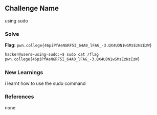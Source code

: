 ## Challenge Name
using sudo

### Solve
**Flag:** `pwn.college{46piPfAeNGRF5I_64A0_lFAG_-3.QX4UDN1wSMzEzNzEzW}`

```bash
hacker@users~using-sudo:~$ sudo cat /flag
pwn.college{46piPfAeNGRF5I_64A0_lFAG_-3.QX4UDN1wSMzEzNzEzW}
```

### New Learnings
i learnt how to use the sudo command

### References 
none

